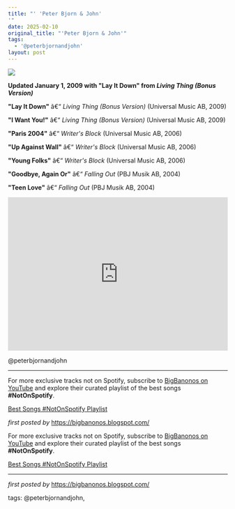 ```yaml
---
title: "' 'Peter Bjorn & John'
'"
date: 2025-02-10
original_title: "'Peter Bjorn & John'"
tags:
  - '@peterbjornandjohn'
layout: post
---
```

 <!-- Peter Bjorn & John -->
<img src="https://i.scdn.co/image/ab67616d0000b273db2c07b93263280a636c1567" /> <p><strong>Updated January 1, 2009 with "Lay It Down" from <em>Living Thing (Bonus Version)</em></strong></p> <p><strong>"Lay It Down"</strong> â€“ <em>Living Thing (Bonus Version)</em> (Universal Music AB, 2009)</p>
<p><strong>"I Want You!"</strong> â€“ <em>Living Thing (Bonus Version)</em> (Universal Music AB, 2009)</p>
<p><strong>"Paris 2004"</strong> â€“ <em>Writer's Block</em> (Universal Music AB, 2006)</p>
<p><strong>"Up Against Wall"</strong> â€“ <em>Writer's Block</em> (Universal Music AB, 2006)</p>
<p><strong>"Young Folks"</strong> â€“ <em>Writer's Block</em> (Universal Music AB, 2006)</p>
<p><strong>"Goodbye, Again Or"</strong> â€“ <em>Falling Out</em> (PBJ Musik AB, 2004)</p>
<p><strong>"Teen Love"</strong> â€“ <em>Falling Out</em> (PBJ Musik AB, 2004)</p> <iframe src="https://open.spotify.com/embed/playlist/5mJS0IXFe3kgTGaWyIXbyh?utm_source=generator" width="100%" height="352" frameBorder="0" allowfullscreen="" allow="autoplay; clipboard-write; encrypted-media; fullscreen; picture-in-picture" loading="lazy"></iframe> <p>@peterbjornandjohn</p>
<hr /> <!-- Footer -->
<p>For more exclusive tracks not on Spotify, subscribe to <a href="https://www.youtube.com/@BigBanonos" target="_blank">BigBanonos on YouTube</a> and explore their curated playlist of the best songs <strong>#NotOnSpotify</strong>.</p> <p><a href="https://www.youtube.com/playlist?list=PLtuNtuTatqI0kFahUCbtbfenC_ET5O_tr" target="_blank">Best Songs #NotOnSpotify Playlist</a></p> <p><em>first posted by</em> <a href="https://bigbanonos.blogspot.com/" rel="noopener" target="_new">https://bigbanonos.blogspot.com/</a></p>


<!--Subscribe and Playlist Links-->
<div>
    <p>For more exclusive tracks not on Spotify, subscribe to <a href="https://www.youtube.com/@BigBanonos" target="_blank">BigBanonos on YouTube</a> and explore their curated playlist of the best songs <strong>#NotOnSpotify</strong>.</p>
    <p><a href="https://www.youtube.com/playlist?list=PLtuNtuTatqI0kFahUCbtbfenC_ET5O_tr" target="_blank">Best Songs #NotOnSpotify Playlist<br /></a></p></div>

<hr />

<p><em>first posted by</em> <a href="https://bigbanonos.blogspot.com/" rel="noopener" target="_new">https://bigbanonos.blogspot.com/</a></p>

<p>tags: @peterbjornandjohn,</p>

